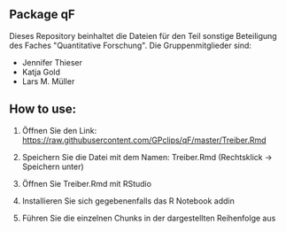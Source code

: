 ## Package qF
Dieses Repository beinhaltet die Dateien für den Teil sonstige Beteiligung des Faches "Quantitative Forschung".
Die Gruppenmitglieder sind: 
- Jennifer Thieser
- Katja Gold
- Lars M. Müller


## How to use:

1. Öffnen Sie den Link: https://raw.githubusercontent.com/GPclips/qF/master/Treiber.Rmd

2. Speichern Sie die Datei mit dem Namen: Treiber.Rmd (Rechtsklick -> Speichern unter)

3. Öffnen Sie Treiber.Rmd mit RStudio

4. Installieren Sie sich gegebenenfalls das R Notebook addin

5. Führen Sie die einzelnen Chunks in der dargestellten Reihenfolge aus
